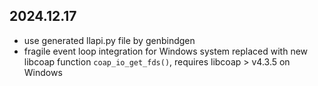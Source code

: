 2024.12.17
----------

* use generated llapi.py file by genbindgen
* fragile event loop integration for Windows system replaced with new libcoap
  function `coap_io_get_fds()`, requires libcoap > v4.3.5 on Windows
